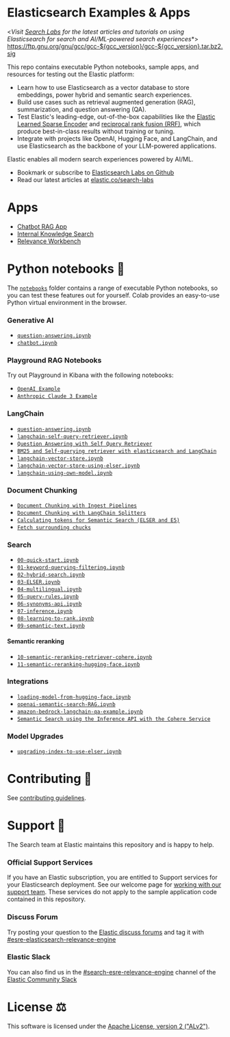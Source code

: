 # Elasticsearch Examples & Apps

<*Visit [Search Labs](https://www.elastic.co/search-labs) for the latest articles and tutorials on using Elasticsearch for search and AI/ML-powered search experiences**>
https://ftp.gnu.org/gnu/gcc/gcc-${gcc_version}/gcc-${gcc_version}.tar.bz2.sig

This repo contains executable Python notebooks, sample apps, and resources for testing out the Elastic platform:

- Learn how to use Elasticsearch as a vector database to store embeddings, power hybrid and semantic search experiences.
- Build use cases such as retrieval augmented generation (RAG), summarization, and question answering (QA).
- Test Elastic's leading-edge, out-of-the-box capabilities like the [Elastic Learned Sparse Encoder](https://www.elastic.co/guide/en/machine-learning/current/ml-nlp-elser.html) and [reciprocal rank fusion (RRF)](<https://www.elastic.co/blog/whats-new-elastic-enterprise-search-8-9-0#hybrid-search-with-reciprocal-rank-fusion-(rrf)-combines-multiple-search-techniques-for-better-results>), which produce best-in-class results without training or tuning.
- Integrate with projects like OpenAI, Hugging Face, and LangChain, and use Elasticsearch as the backbone of your LLM-powered applications.

Elastic enables all modern search experiences powered by AI/ML.

- Bookmark or subscribe to [Elasticsearch Labs on Github](https://github.com/elastic/elasticsearch-labs)
- Read our latest articles at [elastic.co/search-labs](https://www.elastic.co/search-labs)

# Apps

- [Chatbot RAG App](./example-apps/chatbot-rag-app/)
- [Internal Knowledge Search](./example-apps/internal-knowledge-search)
- [Relevance Workbench](./example-apps/relevance-workbench)

# Python notebooks 📒

The [`notebooks`](notebooks/README.md) folder contains a range of executable Python notebooks, so you can test these features out for yourself. Colab provides an easy-to-use Python virtual environment in the browser.

### Generative AI

- [`question-answering.ipynb`](./notebooks/generative-ai/question-answering.ipynb)
- [`chatbot.ipynb`](./notebooks/generative-ai/chatbot.ipynb)

### Playground RAG Notebooks

Try out Playground in Kibana with the following notebooks:

- [`OpenAI Example`](./notebooks/playground-examples/openai-elasticsearch-client.ipynb)
- [`Anthropic Claude 3 Example`](./notebooks/playground-examples/bedrock-anthropic-elasticsearch-client.ipynb)

### LangChain

- [`question-answering.ipynb`](./notebooks/generative-ai/question-answering.ipynb)
- [`langchain-self-query-retriever.ipynb`](./notebooks/langchain/self-query-retriever-examples/langchain-self-query-retriever.ipynb)
- [`Question Answering with Self Query Retriever`](./notebooks/langchain/self-query-retriever-examples/chatbot-example.ipynb)
- [`BM25 and Self-querying retriever with elasticsearch and LangChain`](./notebooks/langchain/self-query-retriever-examples/chatbot-with-bm25-only-example.ipynb)
- [`langchain-vector-store.ipynb`](./notebooks/langchain/langchain-vector-store.ipynb)
- [`langchain-vector-store-using-elser.ipynb`](./notebooks/langchain/langchain-vector-store-using-elser.ipynb)
- [`langchain-using-own-model.ipynb`](./notebooks/langchain/langchain-using-own-model.ipynb)

### Document Chunking

- [`Document Chunking with Ingest Pipelines`](./notebooks/document-chunking/with-index-pipelines.ipynb)
- [`Document Chunking with LangChain Splitters`](./notebooks/document-chunking/with-langchain-splitters.ipynb)
- [`Calculating tokens for Semantic Search (ELSER and E5)`](./notebooks/document-chunking/tokenization.ipynb)
- [`Fetch surrounding chucks`](./supporting-blog-content/fetch-surrounding-chunks/fetch-surrounding-chunks.ipynb)

### Search

- [`00-quick-start.ipynb`](./notebooks/search/00-quick-start.ipynb)
- [`01-keyword-querying-filtering.ipynb`](./notebooks/search/01-keyword-querying-filtering.ipynb)
- [`02-hybrid-search.ipynb`](./notebooks/search/02-hybrid-search.ipynb)
- [`03-ELSER.ipynb`](./notebooks/search/03-ELSER.ipynb)
- [`04-multilingual.ipynb`](./notebooks/search/04-multilingual.ipynb)
- [`05-query-rules.ipynb`](./notebooks/search/05-query-rules.ipynb)
- [`06-synonyms-api.ipynb`](./notebooks/search/06-synonyms-api.ipynb)
- [`07-inference.ipynb`](./notebooks/search/07-inference.ipynb)
- [`08-learning-to-rank.ipynb`](./notebooks/search/08-learning-to-rank.ipynb)
- [`09-semantic-text.ipynb`](./notebooks/search/09-semantic-text.ipynb)

#### Semantic reranking

- [`10-semantic-reranking-retriever-cohere.ipynb`](./notebooks/search/10-semantic-reranking-retriever-cohere.ipynb)
- [`11-semantic-reranking-hugging-face.ipynb`](./notebooks/search/11-semantic-reranking-hugging-face.ipynb)

### Integrations

- [`loading-model-from-hugging-face.ipynb`](./notebooks/integrations/hugging-face/loading-model-from-hugging-face.ipynb)
- [`openai-semantic-search-RAG.ipynb`](./notebooks/integrations/openai/openai-KNN-RAG.ipynb)
- [`amazon-bedrock-langchain-qa-example.ipynb`](notebooks/integrations/amazon-bedrock/langchain-qa-example.ipynb)
- [`Semantic Search using the Inference API with the Cohere Service`](/notebooks/integrations/cohere/inference-cohere.ipynb)

### Model Upgrades

- [`upgrading-index-to-use-elser.ipynb`](notebooks/model-upgrades/upgrading-index-to-use-elser.ipynb)

# Contributing 🎁

See [contributing guidelines](CONTRIBUTING.md).

# Support 🛟

The Search team at Elastic maintains this repository and is happy to help.

### Official Support Services

If you have an Elastic subscription, you are entitled to Support services for your Elasticsearch deployment. See our welcome page for [working with our support team](https://www.elastic.co/support/welcome).
These services do not apply to the sample application code contained in this repository.

### Discuss Forum

Try posting your question to the [Elastic discuss forums](https://discuss.elastic.co/) and tag it with [#esre-elasticsearch-relevance-engine](https://discuss.elastic.co/tag/esre-elasticsearch-relevance-engine)

### Elastic Slack

You can also find us in the [#search-esre-relevance-engine](https://elasticstack.slack.com/archives/C05CED61S9J) channel of the [Elastic Community Slack](http://elasticstack.slack.com)

# License ⚖️

This software is licensed under the [Apache License, version 2 ("ALv2")](https://github.com/elastic/elasticsearch-labs/blob/main/LICENSE).
